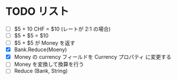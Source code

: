 # TODO リスト

- [ ] $5 + 10 CHF = $10 (レートが 2:1 の場合)
- [ ] $5 + $5 = $10
- [ ] $5 + $5 が Money を返す
- [x] Bank.Reduce(Moeny)
- [x] Money の currency フィールドを Currency プロパティ に変更する
- [ ] Money を変換して換算を行う
- [ ] Reduce (Bank, String)
